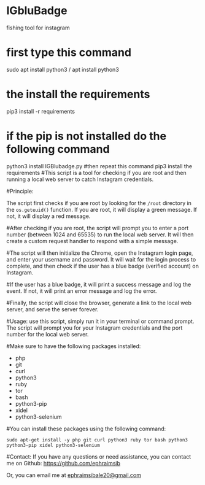 # IGbluBadge
 fishing tool for instagram 
# first type this command 
sudo apt install python3 / apt install python3 
#  the install the requirements
pip3 install -r requirements
# if the pip is not installed do the following command
python3 install IGBlubadge.py 
#then repeat this command
pip3 install the requirements 
#This script is a tool for checking if you are root and then running a local web server to catch Instagram credentials.

#Principle:

The script first checks if you are root by looking for the `/root` directory in the `os.geteuid()` function. If you are root, it will display a green message. If not, it will display a red message.

#After checking if you are root, the script will prompt you to enter a port number (between 1024 and 65535) to run the local web server. It will then create a custom request handler to respond with a simple message.

#The script will then initialize the Chrome, open the Instagram login page, and enter your username and password. It will wait for the login process to complete, and then check if the user has a blue badge (verified account) on Instagram.

#If the user has a blue badge, it will print a success message and log the event. If not, it will print an error message and log the error.

#Finally, the script will close the browser, generate a link to the local web server, and serve the server forever.

#Usage:
 use this script, simply run it in your terminal or command prompt. The script will prompt you for your Instagram credentials and the port number for the local web server.

#Make sure to have the following packages installed:
- php
- git
- curl
- python3
- ruby
- tor
- bash
- python3-pip
- xidel
- python3-selenium

#You can install these packages using the following command:
```
sudo apt-get install -y php git curl python3 ruby tor bash python3 python3-pip xidel python3-selenium
```

#Contact:
If you have any questions or need assistance, you can contact me on Github: https://github.com/ephraimsib

Or, you can email me at ephraimsibale20@gmail.com

